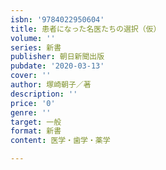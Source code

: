 ```yaml
---
isbn: '9784022950604'
title: 患者になった名医たちの選択（仮）
volume: ''
series: 新書
publisher: 朝日新聞出版
pubdate: '2020-03-13'
cover: ''
author: 塚崎朝子／著
description: ''
price: '0'
genre: ''
target: 一般
format: 新書
content: 医学・歯学・薬学

---
```


